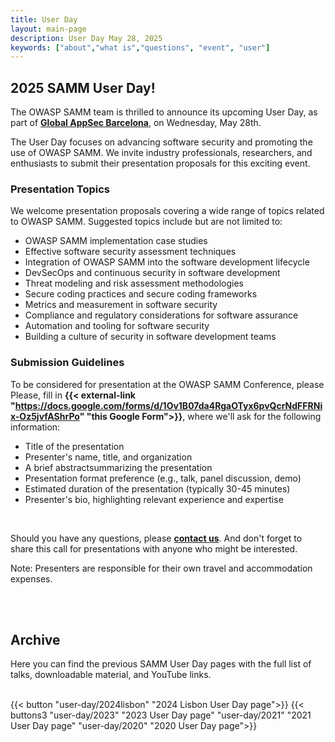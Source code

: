 ```yaml
---
title: User Day
layout: main-page
description: User Day May 28, 2025
keywords: ["about","what is","questions", "event", "user"]
---
```


## 2025 SAMM User Day!

The OWASP SAMM team is thrilled to announce its upcoming User Day, as part of <b>[Global AppSec Barcelona](https://owasp.glueup.com/event/owasp-global-appsec-eu-2025-123983/)</b>, on Wednesday, May 28th.

The User Day focuses on advancing software security and promoting the use of OWASP SAMM. We invite industry professionals, researchers, and enthusiasts to submit their presentation proposals for this exciting event.

### Presentation Topics

We welcome presentation proposals covering a wide range of topics related to OWASP SAMM. Suggested topics include but are not limited to:
* OWASP SAMM implementation case studies
* Effective software security assessment techniques
* Integration of OWASP SAMM into the software development lifecycle
* DevSecOps and continuous security in software development
* Threat modeling and risk assessment methodologies
* Secure coding practices and secure coding frameworks
* Metrics and measurement in software security
* Compliance and regulatory considerations for software assurance
* Automation and tooling for software security
* Building a culture of security in software development teams


### Submission Guidelines

To be considered for presentation at the OWASP SAMM Conference, please Please, fill in <b>{{< external-link "https://docs.google.com/forms/d/1Ov1B07da4RgaOTyx6pvQcrNdFFRNix-Oz5jvfAShrPo" "this Google Form">}}</b>, where we'll ask for the following information:
* Title of the presentation
* Presenter's name, title, and organization
* A brief abstractsummarizing the presentation
* Presentation format preference (e.g., talk, panel discussion, demo)
* Estimated duration of the presentation (typically 30-45 minutes)
* Presenter's bio, highlighting relevant experience and expertise

<br/>

Should you have any questions, please <b>[contact us](mailto:info@owaspsamm.org)</b>. And don't forget to share this call for presentations with anyone who might be interested.

Note: Presenters are responsible for their own travel and accommodation expenses.

<br/><br/>

## Archive

Here you can find the previous SAMM User Day pages with the full list of talks, downloadable material, and YouTube links.
<br/><br/>

{{< button "user-day/2024lisbon" "2024 Lisbon User Day page">}}
{{< buttons3 "user-day/2023" "2023 User Day page" "user-day/2021" "2021 User Day page" "user-day/2020" "2020 User Day page">}}
